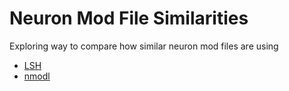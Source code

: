 # Neuron Mod File Similarities

Exploring way to compare how similar neuron mod files are using

- [LSH](https://github.com/mattilyra/LSH/tree/master)
- [nmodl](https://github.com/BlueBrain/nmodl)
